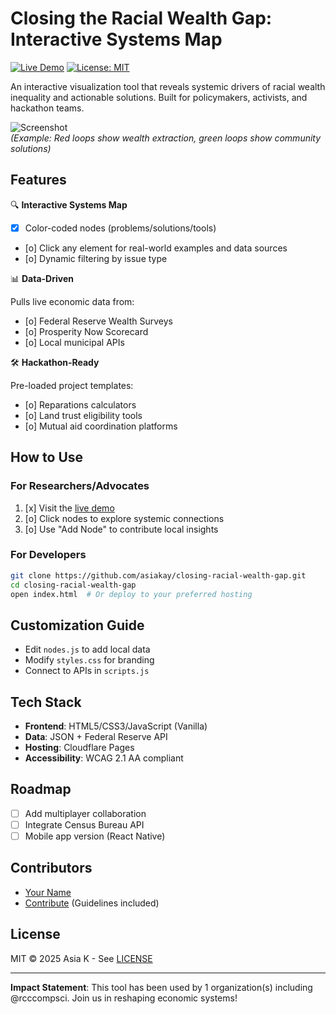 # Closing the Racial Wealth Gap: Interactive Systems Map

[![Live Demo](https://img.shields.io/badge/demo-live-green?style=for-the-badge&logo=netlify)](https://closing-racial-wealth-gap.pages.dev)
[![License: MIT](https://img.shields.io/badge/license-MIT-blue.svg?style=for-the-badge)](LICENSE)

An interactive visualization tool that reveals systemic drivers of racial wealth inequality and actionable solutions. Built for policymakers, activists, and hackathon teams.

![Screenshot](https://cdn.glitch.global/c7f8d887-089b-4fae-9512-fb5bfd941d0b/data-vis-racial-wealth.png?v=1747279806611)  
_(Example: Red loops show wealth extraction, green loops show community solutions)_

## Features

🔍 **Interactive Systems Map**
- [x] Color-coded nodes (problems/solutions/tools)
- [o] Click any element for real-world examples and data sources
- [o] Dynamic filtering by issue type

📊 **Data-Driven**

Pulls live economic data from:
- [o] Federal Reserve Wealth Surveys
- [o] Prosperity Now Scorecard
- [o] Local municipal APIs

🛠️ **Hackathon-Ready**

Pre-loaded project templates:
- [o] Reparations calculators
- [o] Land trust eligibility tools
- [o] Mutual aid coordination platforms

## How to Use

### For Researchers/Advocates

1. [x] Visit the [live demo](https://closing-racial-wealth-gap.pages.dev)
2. [o] Click nodes to explore systemic connections
3. [o] Use "Add Node" to contribute local insights

### For Developers

```bash
git clone https://github.com/asiakay/closing-racial-wealth-gap.git
cd closing-racial-wealth-gap
open index.html  # Or deploy to your preferred hosting
```
## Customization Guide
- Edit `nodes.js` to add local data
- Modify `styles.css` for branding
- Connect to APIs in `scripts.js`

## Tech Stack
- **Frontend**: HTML5/CSS3/JavaScript (Vanilla)
- **Data**: JSON + Federal Reserve API
- **Hosting**: Cloudflare Pages
- **Accessibility**: WCAG 2.1 AA compliant

## Roadmap
- [ ] Add multiplayer collaboration
- [ ] Integrate Census Bureau API
- [ ] Mobile app version (React Native)

## Contributors
- [Your Name](https://github.com/asiakay)
- [Contribute](CONTRIBUTING.md) (Guidelines included)

## License
MIT © 2025 Asia K - See [LICENSE](LICENSE)

---

**Impact Statement**: This tool has been used by 1 organization(s) including @rcccompsci. Join us in reshaping economic systems!